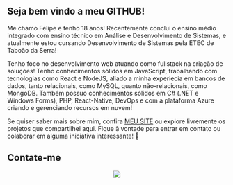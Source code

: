 ## Seja bem vindo a meu GITHUB! 

Me chamo Felipe e tenho 18 anos! Recentemente conclui o ensino médio integrado com ensino
técnico em Análise e Desenvolvimento de Sistemas, e atualmente estou cursando Desenvolvimento de Sistemas pela ETEC de Taboão da Serra! 

Tenho foco no desenvolvimento web atuando como fullstack na criação de soluções! Tenho conhecimentos sólidos em JavaScript, trabalhando com tecnologias como React e NodeJS, aliado a minha experiecia em bancos de dados, tanto relacionais, como MySQL, quanto não-relacionais, como MongoDB. Também possuo conhecimentos sólidos em C# (.NET e Windows Forms), PHP, React-Native, DevOps e com a plataforma Azure criando e gerenciando recursos em nuvem! 

Se quiser saber mais sobre mim, confira [MEU SITE](...) ou explore livremente os projetos que compartilhei aqui. Fique à vontade para entrar em contato ou colaborar em alguma iniciativa interessante! 👋

<!-- <div align="center">
  <a href="https://github.com/FelipeDinizSantos">
  <img height="180em" src="https://github-readme-stats-sigma-five.vercel.app/api/top-langs/?username=FelipeDinizSantos&layout=compact&langs_count=20&theme=tokyonight"/>
  <br/>
</div> -->

<!-- ## Conhecimento nas seguintes tecnologias
    
<div style="display: inline_block"><br>
  <img align="center" alt="felipe-nodeJS" height="60" width="60" src="https://github.com/devicons/devicon/blob/master/icons/nodejs/nodejs-original.svg">
  <img align="center" alt="felipe-Csharp" height="60" width="60" src="https://github.com/devicons/devicon/blob/master/icons/csharp/csharp-original.svg">
  <img align="center" alt="felipe-reactNative" height="60" width="60" src="https://github.com/devicons/devicon/blob/master/icons/react/react-original.svg">
  <img align="center" alt="felipe-javascript" height="60" width="60" src="https://github.com/devicons/devicon/blob/master/icons/javascript/javascript-original.svg">
  <img align="center" alt="felipe-mySql" height="60" width="60" src="https://github.com/devicons/devicon/blob/master/icons/mysql/mysql-original.svg">
  <img align="center" alt="felipe-php" height="60" width="60" src="https://github.com/devicons/devicon/blob/master/icons/php/php-original.svg">
  <img align="center" alt="felipe-apache" height="60" width="60" src="https://github.com/devicons/devicon/blob/master/icons/apache/apache-original.svg">
  <img align="center" alt="felipe-css" height="60" width="60" src="https://github.com/devicons/devicon/blob/master/icons/css3/css3-original.svg">
  <img align="center" alt="felipe-html" height="60" width="60" src="https://github.com/devicons/devicon/blob/master/icons/html5/html5-original.svg">
</div> -->

  ## Contate-me 
 
<div align="center"> 
  <a href="https://br.linkedin.com/in/felipe-diniz-dos-santos-7251a2266" target="_blank"><img src="https://img.shields.io/badge/LinkedIn-0077B5?style=for-the-badge&logo=linkedin&logoColor=white" target="_blank"></img></a>
</div>
